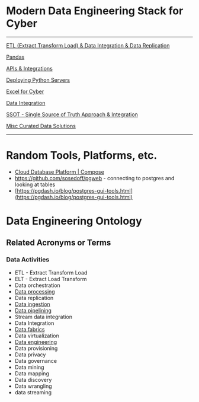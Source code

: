 # Modern Data Engineering Stack for Cyber

---

[ETL (Extract Transform Load) & Data Integration & Data Replication](Modern%20Data%20Engineering%20Stack%20for%20Cyber/ETL%20(Extract%20Transform%20Load)%20&%20Data%20Integration%20&%20%20ea43ab9cc663403caf7ae9b16faa3c36.md)

[Pandas](Modern%20Data%20Engineering%20Stack%20for%20Cyber/Pandas.md)

[APIs & Integrations](Modern%20Data%20Engineering%20Stack%20for%20Cyber/APIs%20&%20Integrations%203e7ff7dfd02e485dacde375e815537aa.md)

[Deploying Python Servers](Modern%20Data%20Engineering%20Stack%20for%20Cyber/Deploying%20Python%20Servers.md)

[Excel for Cyber](Modern%20Data%20Engineering%20Stack%20for%20Cyber/Excel%20for%20Cyber.md)

[Data Integration](Modern%20Data%20Engineering%20Stack%20for%20Cyber/Data%20Integration.md)

[SSOT - Single Source of Truth Approach & Integration](Modern%20Data%20Engineering%20Stack%20for%20Cyber/SSOT%20-%20Single%20Source%20of%20Truth%20Approach%20&%20Integrati%2052ae0bcc766244f9899d5ec4e2600a94.md)

[Misc Curated Data Solutions](Modern%20Data%20Engineering%20Stack%20for%20Cyber/Misc%20Curated%20Data%20Solutions.md)

---

# Random Tools, Platforms, etc.

- [Cloud Database Platform | Compose](https://www.compose.com/)
- https://github.com/sosedoff/pgweb - connecting to postgres and looking at tables
- [https://pgdash.io/blog/postgres-gui-tools.html](https://pgdash.io/blog/postgres-gui-tools.html)

# Data Engineering Ontology

## Related Acronyms or Terms

### Data Activities

- ETL - Extract Transform Load
- ELT - Extract Load Transform
- Data orchestration
- [Data processing](https://www.bmc.com/blogs/batch-processing-stream-processing-real-time/)
- Data replication
- [Data ingestion](https://www.bmc.com/blogs/automate-data-ingestion/)
- [Data pipelining](https://www.bmc.com/blogs/data-pipeline/)
- Stream data integration
- Data Integration
- [Data fabrics](https://www.bmc.com/blogs/data-fabric/)
- Data virtualization
- [Data engineering](https://www.bmc.com/blogs/data-engineer-vs-data-scientist/)
- Data provisioning
- Data privacy
- Data governance
- Data mining
- Data mapping
- Data discovery
- Data wrangling
- data streaming